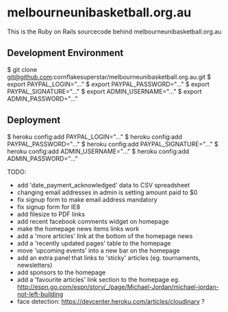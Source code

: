 # melbourneunibasketball.org.au

This is the Ruby on Rails sourcecode behind melbourneunibasketball.org.au

## Development Environment

$ git clone git@github.com:cornflakesuperstar/melbourneunibasketball.org.au.git
$ export PAYPAL_LOGIN="..."
$ export PAYPAL_PASSWORD="..."
$ export PAYPAL_SIGNATURE="..."
$ export ADMIN_USERNAME="..."
$ export ADMIN_PASSWORD="..."

## Deployment

$ heroku config:add PAYPAL_LOGIN="..."
$ heroku config:add PAYPAL_PASSWORD="..."
$ heroku config:add PAYPAL_SIGNATURE="..."
$ heroku config:add ADMIN_USERNAME="..."
$ heroku config:add ADMIN_PASSWORD="..."

TODO: 
- add 'date_payment_acknowledged' data to CSV spreadsheet
- changing email addresses in admin is setting amount paid to $0
- fix signup form to make email address mandatory
- fix signup form for IE8
- add filesize to PDF links
- add recent facebook comments widget on homepage
- make the homepage news items links work
- add a 'more articles' link at the bottom of the homepage news
- add a 'recently updated pages' table to the homepage
- move 'upcoming events' into a new bar on the homepage
- add an extra panel that links to 'sticky' articles (eg. tournaments, newsletters)
- add sponsors to the homepage
- add a 'favourite articles' link section to the homepage eg. http://espn.go.com/espn/story/_/page/Michael-Jordan/michael-jordan-not-left-building 
- face detection: https://devcenter.heroku.com/articles/cloudinary ?
